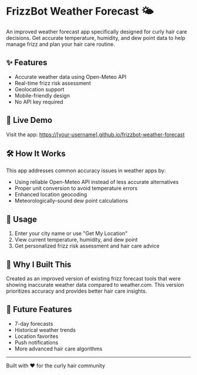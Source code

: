 # FrizzBot Weather Forecast 🌤️

An improved weather forecast app specifically designed for curly hair care decisions. Get accurate temperature, humidity, and dew point data to help manage frizz and plan your hair care routine.

## ✨ Features

- Accurate weather data using Open-Meteo API
- Real-time frizz risk assessment
- Geolocation support
- Mobile-friendly design
- No API key required

## 🚀 Live Demo

Visit the app: [https://[your-username].github.io/frizzbot-weather-forecast](https://[your-username].github.io/frizzbot-weather-forecast)

## 🛠️ How It Works

This app addresses common accuracy issues in weather apps by:
- Using reliable Open-Meteo API instead of less accurate alternatives
- Proper unit conversion to avoid temperature errors
- Enhanced location geocoding
- Meteorologically-sound dew point calculations

## 📱 Usage

1. Enter your city name or use "Get My Location"
2. View current temperature, humidity, and dew point
3. Get personalized frizz risk assessment and hair care advice

## 🎯 Why I Built This

Created as an improved version of existing frizz forecast tools that were showing inaccurate weather data compared to weather.com. This version prioritizes accuracy and provides better hair care insights.

## 🔮 Future Features

- 7-day forecasts
- Historical weather trends
- Location favorites
- Push notifications
- More advanced hair care algorithms

---
Built with ❤️ for the curly hair community
